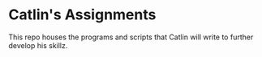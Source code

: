 # Catlin's Assignments

This repo houses the programs and scripts that Catlin will write to further develop his skillz.
